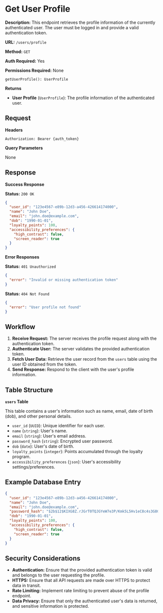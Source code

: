 # Get User Profile

**Description:** This endpoint retrieves the profile information of the currently authenticated user. The user must be logged in and provide a valid authentication token.

**URL:** `/users/profile`

**Method:** `GET`

**Auth Required:** Yes

**Permissions Required:** None

```tsx
getUserProfile(): UserProfile
```

**Returns**

- **User Profile** (`UserProfile`): The profile information of the authenticated user.

## Request

**Headers**

`Authorization: Bearer {auth_token}`

**Query Parameters**

None

## Response

**Success Response**

**Status:** `200 OK`

```json
{
  "user_id": "123e4567-e89b-12d3-a456-426614174000",
  "name": "John Doe",
  "email": "john.doe@example.com",
  "dob": "1990-01-01",
  "loyalty_points": 100,
  "accessibility_preferences": {
    "high_contrast": false,
    "screen_reader": true
  }
}
```

**Error Responses**

**Status:** `401 Unauthorized`

```json
{
  "error": "Invalid or missing authentication token"
}
```

**Status:** `404 Not Found`

```json
{
  "error": "User profile not found"
}
```

## Workflow

1. **Receive Request:** The server receives the profile request along with the authentication token.
2. **Authenticate User:** The server validates the provided authentication token.
3. **Fetch User Data:** Retrieve the user record from the `users` table using the user ID obtained from the token.
4. **Send Response:** Respond to the client with the user's profile information.

## Table Structure

**`users` Table**

This table contains a user's information such as name, email, date of birth (dob), and other personal details.

- `user_id` (`UUID`): Unique identifier for each user.
- `name` (`string`): User's name.
- `email` (`string`): User's email address.
- `password_hash` (`string`): Encrypted user password.
- `dob` (`date`): User's date of birth.
- `loyalty_points` (`integer`): Points accumulated through the loyalty program.
- `accessibility_preferences` (`json`): User's accessibility settings/preferences.

## Example Database Entry

```json
{
  "user_id": "123e4567-e89b-12d3-a456-426614174000",
  "name": "John Doe",
  "email": "john.doe@example.com",
  "password_hash": "$2b$12$KIXG8Z.rJGrT0TQJGYeW7e3P/Kmk5L5Hv1eC8c4s3G8GvhL9",
  "dob": "1990-01-01",
  "loyalty_points": 100,
  "accessibility_preferences": {
    "high_contrast": false,
    "screen_reader": true
  }
}
```

## Security Considerations

- **Authentication:** Ensure that the provided authentication token is valid and belongs to the user requesting the profile.
- **HTTPS:** Ensure that all API requests are made over HTTPS to protect data in transit.
- **Rate Limiting:** Implement rate limiting to prevent abuse of the profile endpoint.
- **Data Privacy:** Ensure that only the authenticated user's data is returned, and sensitive information is protected.